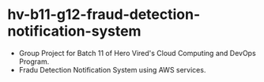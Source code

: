 # hv-b11-g12-fraud-detection-notification-system

- Group Project for Batch 11 of Hero Vired's Cloud Computing and DevOps Program.
- Fradu Detection Notification System using AWS services.


